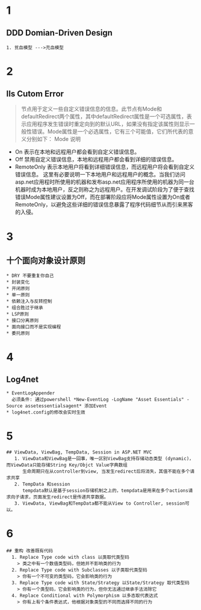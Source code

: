 # 1
  ## DDD Domian-Driven Design
    1. 贫血模型 --->充血模型
# 2
  ## IIs Cutom Error
  > <customErrors>节点用于定义一些自定义错误信息的信息。此节点有Mode和defaultRedirect两个属性，其中defaultRedirect属性是一个可选属性，表示应用程序发生错误时重定向到的默认URL，如果没有指定该属性则显示一般性错误。Mode属性是一个必选属性，它有三个可能值，它们所代表的意义分别如下：
Mode 说明
* On 表示在本地和远程用户都会看到自定义错误信息。
* Off 禁用自定义错误信息，本地和远程用户都会看到详细的错误信息。
* RemoteOnly 表示本地用户将看到详细错误信息，而远程用户将会看到自定义错误信息。
这里有必要说明一下本地用户和远程用户的概念。当我们访问asp.net应用程时所使用的机器和发布asp.net应用程序所使用的机器为同一台机器时成为本地用户，反之则称之为远程用户。在开发调试阶段为了便于查找错误Mode属性建议设置为Off，而在部署阶段应将Mode属性设置为On或者RemoteOnly，以避免这些详细的错误信息暴露了程序代码细节从而引来黑客的入侵。
# 3
  ## 十个面向对象设计原则
    * DRY 不要重复你自己
    * 封装变化
    * 开闭原则
    * 单一原则
    * 依赖注入与反转控制
    * 组合胜过于继承
    * LSP原则
    * 接口分离原则
    * 面向接口而不是实现编程
    * 委托原则
# 4
  ## Log4net
    * EventLogAppender
      必须条件: 通过powershell *New-EventLog -LogName "Asset Essentials" -Source assetessentialsagent* 添加Event
    * log4net.config的修改会实时生效
 # 5
    ## ViewData, ViewBag, TempData, Session in ASP.NET MVC
       1. ViewData和ViewBag是一回事，唯一区别ViewBag支持存储动态类型 (dynamic)，而ViewData只能存储String Key/Objct Value字典数组
          生命周期只在从controller到view, 当发生redirect后将消失，其值不能在多个请求共享
       2. TempData 和session
          tempdata默认是基于session存储机制之上的，tempdata是用来在多个actions请求向子请求，页面发生redirect是传递共享数据。
       3. ViewData, ViewBag和TempData都不能从View to Controller, session可以。
  
  # 6
    ## 重构 改善既有代码
      1. Replace Type code with class 以类取代类型码
        > 类之中有一个数值类型码，但她并不影响类的行为
      2. Replace Type code with Subclasses 以子类取代类型码
        > 你有一个不可变的类型码，它会影响类的行为
      3. Replace Type code with State/Strategy 以State/Strategy 取代类型码
        > 你有一个类型码，它会影响类的行为，但你无法通过继承手法消除它
      4. Replace Conditional with Polymorphism 以多态取代表达式
        > 你有上有个条件表达式，他根据对象类型的不同而选择不同的行为
        
  
